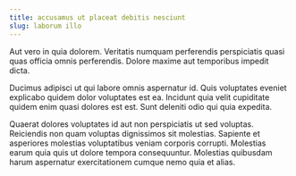 ```yaml
---
title: accusamus ut placeat debitis nesciunt
slug: laborum illo
---
```


Aut vero in quia dolorem. Veritatis numquam perferendis perspiciatis quasi quas officia omnis perferendis. Dolore maxime aut temporibus impedit dicta.

Ducimus adipisci ut qui labore omnis aspernatur id. Quis voluptates eveniet explicabo quidem dolor voluptates est ea. Incidunt quia velit cupiditate quidem enim quasi dolores est est. Sunt deleniti odio qui quia expedita.

Quaerat dolores voluptates id aut non perspiciatis ut sed voluptas. Reiciendis non quam voluptas dignissimos sit molestias. Sapiente et asperiores molestias voluptatibus veniam corporis corrupti. Molestias earum quia quis ut dolore tempora consequuntur. Molestias quibusdam harum aspernatur exercitationem cumque nemo quia et alias.
